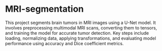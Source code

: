 # MRI-segmentation
This project segments brain tumors in MRI images using a U-Net model. It involves preprocessing multimodal MRI scans, converting them to tensors, and training the model for accurate tumor detection. Key steps include loading, normalizing data, applying transformations, and evaluating model performance using accuracy and Dice coefficient metrics.
